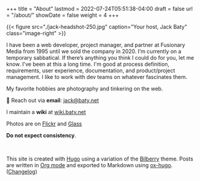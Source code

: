 +++
title = "About"
lastmod = 2022-07-24T05:51:38-04:00
draft = false
url = "/about/"
showDate = false
weight = 4
+++

{{< figure src="./jack-headshot-250.jpg" caption="Your host, Jack Baty" class="image-right" >}}

I have been a web developer, project manager, and partner at Fusionary Media from 1995 until we sold the company in 2020. I’m currently on a temporary sabbatical. If there’s anything you think I could do for you, let me know. I've been at this a long time. I'm good at process definition,  requirements, user experience, documentation, and product/project management. I like to work with dev teams on whatever fascinates them.

My favorite hobbies are photography and tinkering on the web.

💌 Reach out via **email**: [jack@baty.net](mailto:jack@baty.net)

I maintain a **wiki** at [wiki.baty.net](https://wiki.baty.net)

Photos are on [Flickr](https://flickr.com/photos/jbaty) and [Glass](https://glass.photo/jbaty)

**Do not expect consistency**.

<br clear="all">

This site is created with [Hugo](https://gohugo.io) using a variation of the [Bilberry](https://github.com/Lednerb/bilberry-hugo-theme) theme. Posts are written in [Org mode](https://orgmode.org) and exported to Markdown using [ox-hugo](https://ox-hugo.scripter.co). ([Changelog](/changelog))

[//]: # "Exported with love from a post written in Org mode"
[//]: # "- https://github.com/kaushalmodi/ox-hugo"
